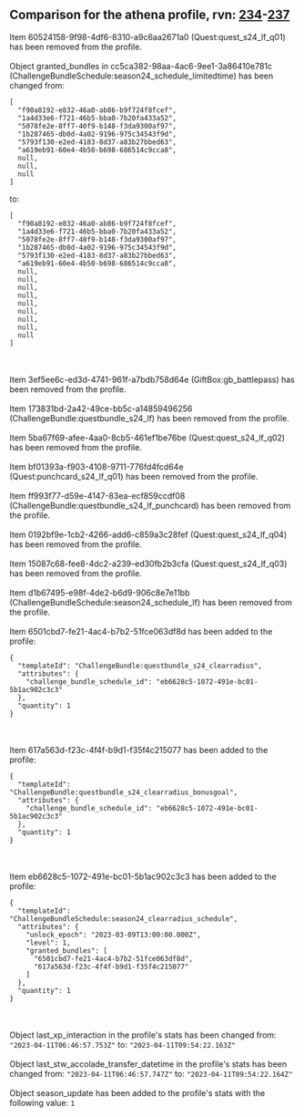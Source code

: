 ## Comparison for the athena profile, rvn: [234](https://github.com/PRO100KatYT/FortniteProfileRevisions/tree/main/profiles/athena/234%20athena.json)-[237](https://github.com/PRO100KatYT/FortniteProfileRevisions/tree/main/profiles/athena/237%20athena.json)

Item 60524158-9f98-4df6-8310-a9c6aa2671a0 (Quest:quest_s24_lf_q01) has been removed from the profile.
<br><br>
Object granted_bundles in cc5ca382-98aa-4ac6-9ee1-3a86410e781c (ChallengeBundleSchedule:season24_schedule_limitedtime) has been changed from:

```
[
  "f90a8192-e832-46a0-ab86-b9f724f8fcef",
  "1a4d33e6-f721-46b5-bba0-7b20fa433a52",
  "5078fe2e-8ff7-40f9-b148-f3da9300af97",
  "1b287465-db0d-4a02-9196-975c34543f9d",
  "5793f130-e2ed-4183-8d37-a83b27bbed63",
  "a619eb91-60e4-4b50-b698-686514c9cca8",
  null,
  null,
  null
]
```

to:

```
[
  "f90a8192-e832-46a0-ab86-b9f724f8fcef",
  "1a4d33e6-f721-46b5-bba0-7b20fa433a52",
  "5078fe2e-8ff7-40f9-b148-f3da9300af97",
  "1b287465-db0d-4a02-9196-975c34543f9d",
  "5793f130-e2ed-4183-8d37-a83b27bbed63",
  "a619eb91-60e4-4b50-b698-686514c9cca8",
  null,
  null,
  null,
  null,
  null,
  null,
  null,
  null,
  null
]
```

<br><br>
Item 3ef5ee6c-ed3d-4741-961f-a7bdb758d64e (GiftBox:gb_battlepass) has been removed from the profile.
<br><br>
Item 173831bd-2a42-49ce-bb5c-a14859496256 (ChallengeBundle:questbundle_s24_lf) has been removed from the profile.
<br><br>
Item 5ba67f69-afee-4aa0-8cb5-461ef1be76be (Quest:quest_s24_lf_q02) has been removed from the profile.
<br><br>
Item bf01393a-f903-4108-9711-776fd4fcd64e (Quest:punchcard_s24_lf_q01) has been removed from the profile.
<br><br>
Item ff993f77-d59e-4147-83ea-ecf859ccdf08 (ChallengeBundle:questbundle_s24_lf_punchcard) has been removed from the profile.
<br><br>
Item 0192bf9e-1cb2-4266-add6-c859a3c28fef (Quest:quest_s24_lf_q04) has been removed from the profile.
<br><br>
Item 15087c68-fee8-4dc2-a239-ed30fb2b3cfa (Quest:quest_s24_lf_q03) has been removed from the profile.
<br><br>
Item d1b67495-e98f-4de2-b6d9-906c8e7e11bb (ChallengeBundleSchedule:season24_schedule_lf) has been removed from the profile.
<br><br>
Item 6501cbd7-fe21-4ac4-b7b2-51fce063df8d has been added to the profile:

```
{
  "templateId": "ChallengeBundle:questbundle_s24_clearradius",
  "attributes": {
    "challenge_bundle_schedule_id": "eb6628c5-1072-491e-bc01-5b1ac902c3c3"
  },
  "quantity": 1
}
```

<br><br>
Item 617a563d-f23c-4f4f-b9d1-f35f4c215077 has been added to the profile:

```
{
  "templateId": "ChallengeBundle:questbundle_s24_clearradius_bonusgoal",
  "attributes": {
    "challenge_bundle_schedule_id": "eb6628c5-1072-491e-bc01-5b1ac902c3c3"
  },
  "quantity": 1
}
```

<br><br>
Item eb6628c5-1072-491e-bc01-5b1ac902c3c3 has been added to the profile:

```
{
  "templateId": "ChallengeBundleSchedule:season24_clearradius_schedule",
  "attributes": {
    "unlock_epoch": "2023-03-09T13:00:00.000Z",
    "level": 1,
    "granted_bundles": [
      "6501cbd7-fe21-4ac4-b7b2-51fce063df8d",
      "617a563d-f23c-4f4f-b9d1-f35f4c215077"
    ]
  },
  "quantity": 1
}
```

<br><br>
Object last_xp_interaction in the profile's stats has been changed from: `"2023-04-11T06:46:57.753Z"` to: `"2023-04-11T09:54:22.163Z"`
<br><br>
Object last_stw_accolade_transfer_datetime in the profile's stats has been changed from: `"2023-04-11T06:46:57.747Z"` to: `"2023-04-11T09:54:22.164Z"`
<br><br>
Object season_update has been added to the profile's stats with the following value: `1`
<br><br>
